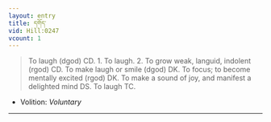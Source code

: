 ```yaml
---
layout: entry
title: དགོད་
vid: Hill:0247
vcount: 1
---
```

> To laugh (dgod) CD\. 1\. To laugh\. 2\. To grow weak, languid, indolent (rgod) CD\. To make laugh or smile (dgod) DK\. To focus; to become mentally excited (rgod) DK\. To make a sound of joy, and manifest a delighted mind DS\. To laugh TC\.

* Volition: _Voluntary_

---

